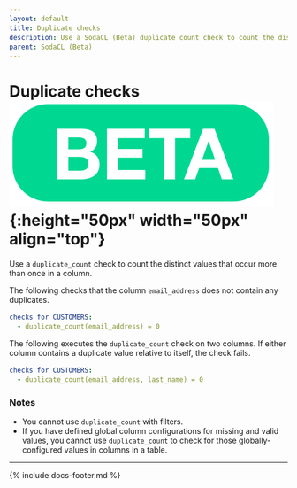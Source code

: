 ```yaml
---
layout: default
title: Duplicate checks
description: Use a SodaCL (Beta) duplicate count check to count the distinct values that occur more than once in a column.
parent: SodaCL (Beta)
---
```


# Duplicate checks ![beta](/assets/images/beta.png){:height="50px" width="50px" align="top"}

Use a `duplicate_count` check to count the distinct values that occur more than once in a column.

The following checks that the column `email_address` does not contain any duplicates.

```yaml
checks for CUSTOMERS:
  - duplicate_count(email_address) = 0
```

The following executes the `duplicate_count` check on two columns. If either column contains a duplicate value relative to itself, the check fails.
```yaml
checks for CUSTOMERS:
  - duplicate_count(email_address, last_name) = 0
```

### Notes

* You cannot use `duplicate_count` with filters.
* If you have defined global column configurations for missing and valid values, you cannot use `duplicate_count` to check for those globally-configured values in columns in a table.

---
{% include docs-footer.md %}
